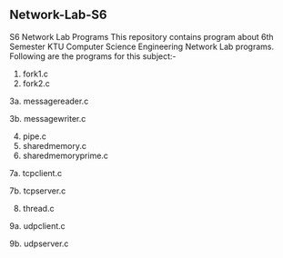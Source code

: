 ## Network-Lab-S6
S6 Network Lab Programs
This repository contains program about 6th Semester KTU Computer Science Engineering Network Lab programs.
Following are the programs for this subject:-
1.  fork1.c
2.  fork2.c

3a. messagereader.c

3b. messagewriter.c

4.  pipe.c
5.  sharedmemory.c
6.  sharedmemoryprime.c
  
7a. tcpclient.c

7b. tcpserver.c

8.  thread.c

9a. udpclient.c

9b. udpserver.c

